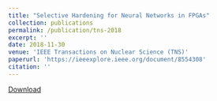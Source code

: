 ```yaml
---
title: "Selective Hardening for Neural Networks in FPGAs"
collection: publications
permalink: /publication/tns-2018
excerpt: ''
date: 2018-11-30
venue: 'IEEE Transactions on Nuclear Science (TNS)'
paperurl: 'https://ieeexplore.ieee.org/document/8554308'
citation: ''
---
```


[Download](https://ieeexplore.ieee.org/document/8554308)
